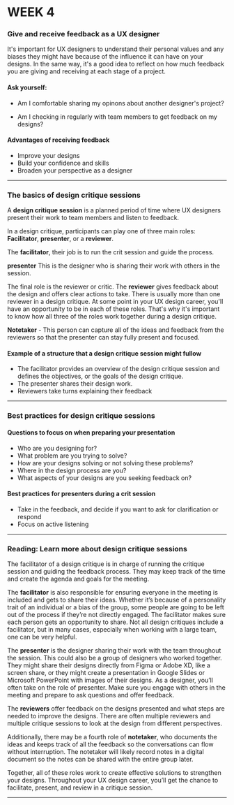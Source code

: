 # WEEK 4

### Give and receive feedback as a UX designer

It's important for UX designers to understand their personal values and any biases they might have because of the influence it can have on your designs. In the same way, it's a good idea to reflect on how much feedback you are giving and receiving at each stage of a project.

#### Ask yourself: 

- Am I comfortable sharing my opinons about another designer's project? 

- Am I checking in regularly with team members to get feedback on my designs? 

#### Advantages of receiving feedback 

- Improve your designs 
- Build your confidence and skills 
- Broaden your perspective as a designer

---

### The basics of design critique sessions

A **design critique session** is a planned period of time where UX designers present their work to team members and listen to feedback.

In a design critique, participants can play one of three main roles: **Facilitator**, **presenter**, or a **reviewer**.

The **facilitator**, their job is to run the crit session and guide the process.

**presenter** This is the designer who is sharing their work with others in the session. 

 The final role is the reviewer or critic. The **reviewer** gives feedback about the design and offers clear actions to take. There is usually more than one reviewer in a design critique. At some point in your UX design career, you'll have an opportunity to be in each of these roles. That's why it's important to know how all three of the roles work together during a design critique.

**Notetaker** - This person can capture all of the ideas and feedback from the reviewers so that the presenter can stay fully present and focused.

#### Example of a structure that a design critique session might fullow 

- The facilitator provides an overview of the design critique session and defines the objectives, or the goals of the design critique. 
- The presenter shares their design work.
- Reviewers take turns explaining their feedback 

---
### Best practices for design critique sessions

#### Questions to focus on when preparing your presentation 

- Who are you designing for? 
- What problem are you trying to solve?
- How are your designs solving or not solving these problems? 
- Where in the design process are you? 
- What aspects of your designs are you seeking feedback on? 

#### Best practices for presenters during a crit session 
- Take in the feedback, and decide if you want to ask for clarification or respond 
- Focus on active listening 

--- 
### Reading: Learn more about design critique sessions

The facilitator of a design critique is in charge of running the critique session and guiding the feedback process. They may keep track of the time and create the agenda and goals for the meeting. 

The **facilitator** is also responsible for ensuring everyone in the meeting is included and gets to share their ideas. Whether it’s because of a personality trait of an individual or a bias of the group, some people are going to be left out of the process if they’re not directly engaged. The facilitator makes sure each person gets an opportunity to share. Not all design critiques include a facilitator, but in many cases, especially when working with a large team, one can be very helpful.

The **presenter** is the designer sharing their work with the team throughout the session. This could also be a group of designers who worked together. They might share their designs directly from Figma or Adobe XD, like a screen share, or they might create a presentation in Google Slides or Microsoft PowerPoint with images of their designs. As a designer, you’ll often take on the role of presenter. Make sure you engage with others in the meeting and prepare to ask questions and offer feedback. 

The **reviewers** offer feedback on the designs presented and what steps are needed to improve the designs. There are often multiple reviewers and multiple critique sessions to look at the design from different perspectives. 

Additionally, there may be a fourth role of **notetaker**, who documents the ideas and keeps track of all the feedback so the conversations can flow without interruption. The notetaker will likely record notes in a digital document so the notes can be shared with the entire group later.

Together, all of these roles work to create effective solutions to strengthen your designs. Throughout your UX design career, you’ll get the chance to facilitate, present, and review in a critique session.

---









